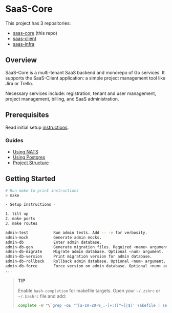 # SaaS-Core

This project has 3 repositories:

- [saas-core](https://github.com/devpies/saas-core) (this repo)
- [saas-client](https://github.com/devpies/saas-client)
- [saas-infra](https://github.com/devpies/saas-infra)

## Overview

SaaS-Core is a multi-tenant SaaS backend and monorepo of Go services. It supports the SaaS-Client application: a 
simple project management tool like Jira or Trello. 

Necessary services include: registration, tenant and user management, 
project management, billing, and SaaS administration.

## Prerequisites

Read initial setup [instructions](doc/guide/SETUP.md).

### Guides

- [Using NATS](doc/guide/nats.md)
- [Using Postgres](doc/guide/postgres.md)
- [Project Structure](doc/guide/structure.md)

## Getting Started

```bash
# Run make to print instructions
> make

- Setup Instructions - 

1. tilt up
2. make ports
3. make routes

admin-test           Run admin tests. Add -- -v for verbosity.
admin-mock           Generate admin mocks.
admin-db             Enter admin database.
admin-db-gen         Generate migration files. Required <name> argument.
admin-db-migrate     Migrate admin database. Optional <num> argument.
admin-db-version     Print migration version for admin database.
admin-db-rollback    Rollback admin database. Optional <num> argument.
admin-db-force       Force version on admin database. Optional <num> argument.
...
```
> __TIP__
>
> Enable `bash-completion` for makefile targets. Open your `~/.zshrc` or `~/.bashrc` file and add:
> ```bash
> complete -W "\`grep -oE '^[a-zA-Z0-9_.-]+:([^=]|$)' ?akefile | sed 's/[^a-zA-Z0-9_.-]*$//'\`" make
> ```


